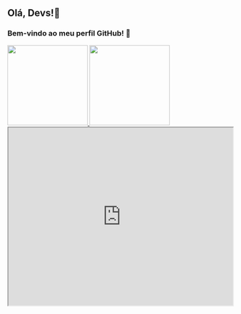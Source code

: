 ## Olá, Devs!🚀

### Bem-vindo ao meu perfil GitHub! 🎉

<div>
    <a href="https://github.com/GiuliaHuguinim">
        <img loading="lazy" height="180em" src="https://github-readme-stats.vercel.app/api/top-langs/?username=GiuliaHuguinim&layout=compact&langs_count=7&theme=dracula"/>
       <img loading="lazy" height="180em" src="https://github.com/GiuliaHuguinim/GiuliaHuguinim/assets/159452027/d80bd270-976f-4985-a2e3-806e00ad8f1b"/>
</div>
<iframe src="https://GiuliaHuguinim.github.io/cat-me" width="100%" height="400"></iframe>

